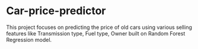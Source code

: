 # Car-price-predictor
This project focuses on predicting the price of old cars using various selling features like Transmission type, Fuel type, Owner built on Random Forest Regression model.

